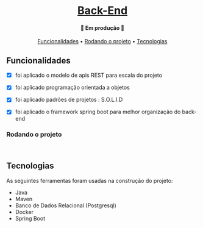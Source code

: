 <h1 align="center">
    <a href="#" alt="">Back-End</a>
</h1>

<h4 align="center">
	🚧 Em produção 🚧
</h4>

<p align="center">
 <a href="#funcionalidades">Funcionalidades</a> • 
 <a href="#rodando-o-projeto">Rodando o projeto</a> •
 <a href="#tecnologias">Tecnologias</a>
</p>

## Funcionalidades
- [x] foi aplicado o modelo de apis REST para escala do projeto
- [x] foi aplicado programação orientada a objetos
- [x] foi aplicado padrões de projetos : S.O.L.I.D
- [x] foi aplicado o framework spring boot para melhor organização do back-end


### Rodando o projeto
```bash



```

## Tecnologias
As seguintes ferramentas foram usadas na construção do projeto:
 - Java
 - Maven
 - Banco de Dados Relacional (Postgresql)
 - Docker
 - Spring Boot